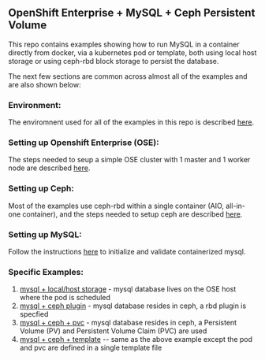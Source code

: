 ## OpenShift Enterprise + MySQL + Ceph Persistent Volume

This repo contains examples showing how to run MySQL in a container directly from docker, via a kubernetes pod or template, both using local host storage or using ceph-rbd block storage to persist the database.

The next few sections are common across almost all of the examples and are also shown below:

### Environment:
The enviromnent used for all of the examples in this repo is described [here](ENV.md).

### Setting up Openshift Enterprise (OSE):
The steps needed to seup a simple OSE cluster with 1 master and 1 worker node are described [here](OSE.md).

### Setting up Ceph:
Most of the examples use ceph-rbd within a single container (AIO, all-in-one container), and the steps needed to setup ceph are described [here](CEPH.md).

### Setting up MySQL:
Follow the instructions [here](MYSQL.md) to initialize and validate containerized mysql.

### Specific Examples:
1. [mysql + local/host storage](mysql_ceph_host) - mysql database lives on the OSE host where the pod is scheduled
2. [mysql + ceph plugin](mysql_ceph_plugin) - mysql database resides in ceph, a rbd plugin is specfied
3. [mysql + ceph + pvc](mysql_ceph_pvc) - mysql database resides in ceph, a Persistent Volume (PV) and Persistent Volume Claim (PVC) are used
4. [mysql + ceph + template](mysql_ceph_template) -- same as the above example except the pod and pvc are defined in a single template file

